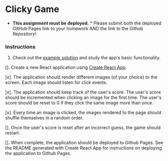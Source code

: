 # Clicky Game

* **This assignment must be deployed.** * Please submit both the deployed GitHub Pages link to your homework AND the link to the Github Repository!

### Instructions

1. Check out the [example solution](https://clicky-game.netlify.com/) and study the app's basic functionality.

[]. Create a new React application using [Create React App](https://github.com/facebookincubator/create-react-app).

[x]. The application should render different images (of your choice) to the screen. Each image should listen for click events.

[x]. The application should keep track of the user's score. The user's score should be incremented when clicking an image for the first time. The user's score should be reset to 0 if they click the same image more than once.

[x]. Every time an image is clicked, the images rendered to the page should shuffle themselves in a random order.

[]. Once the user's score is reset after an incorrect guess, the game should restart.

[]. When complete, the application should be deployed to Github Pages. See the README generated with Create React App for instructions on deploying the application to Github Pages.

